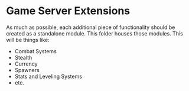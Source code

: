 # Game Server Extensions
As much as possible, each additional piece of functionality should be created as a standalone module. This folder houses those modules. This will be things like:

- Combat Systems
- Stealth
- Currency
- Spawners
- Stats and Leveling Systems
- etc.

